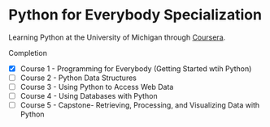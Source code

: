 # Python for Everybody Specialization

Learning Python at the University of Michigan through [Coursera](https://www.coursera.org/specializations/python?). 

Completion
- [x] Course 1 - Programming for Everybody (Getting Started wtih Python)
- [ ] Course 2 - Python Data Structures
- [ ] Course 3 - Using Python to Access Web Data
- [ ] Course 4 - Using Databases with Python
- [ ] Course 5 - Capstone- Retrieving, Processing, and Visualizing Data with Python
